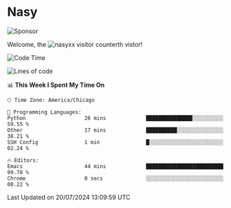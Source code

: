 # Nasy

<!--
<p align="center">
<img height="200" src="https://github-readme-stats.vercel.app/api?username=nasyxx&count_private=true&show_icons=true&theme=dracula&include_all_commits=true"/>
<img height="200" src="https://github-readme-stats.vercel.app/api/top-langs/?username=nasyxx&theme=dracula&hide=html,jupyter+notebook&count_private=true&show_icons=true"/>
</p>

  
----------------
-->

![Sponsor](https://img.shields.io/static/v1.svg?label=Sponsor&message=%E2%9D%A4&logo=GitHub&style=flat&color=pink)
 
Welcome, the ![nasyxx visitor counter](https://count.getloli.com/get/@nasyxx?theme=rule34)th vistor!
 
<!--START_SECTION:waka-->
![Code Time](http://img.shields.io/badge/Code%20Time-4%2C544%20hrs%2010%20mins-blue)

![Lines of code](https://img.shields.io/badge/From%20Hello%20World%20I%27ve%20Written-6.3%20million%20lines%20of%20code-blue)

📊 **This Week I Spent My Time On** 

```text
🕑︎ Time Zone: America/Chicago

💬 Programming Languages: 
Python                   26 mins             ███████████████░░░░░░░░░░   59.55 % 
Other                    17 mins             ██████████░░░░░░░░░░░░░░░   38.21 % 
SSH Config               1 min               █░░░░░░░░░░░░░░░░░░░░░░░░   02.24 % 

🔥 Editors: 
Emacs                    44 mins             █████████████████████████   99.78 % 
Chrome                   0 secs              ░░░░░░░░░░░░░░░░░░░░░░░░░   00.22 % 
```


 Last Updated on 20/07/2024 13:09:59 UTC
<!--END_SECTION:waka-->

<!-- ![visitors](https://visitor-badge.laobi.icu/badge?page_id=nasyxx.nasyxx) -->
